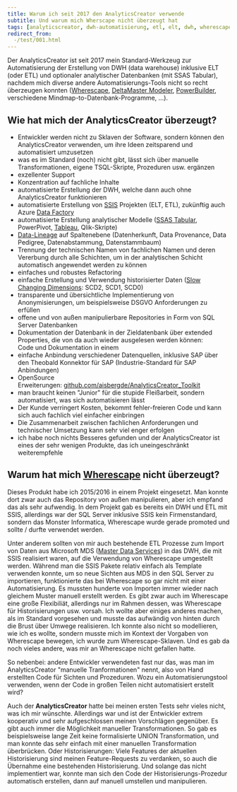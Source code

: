 ```yaml
---
title: Warum ich seit 2017 den AnalyticsCreator verwende
subtitle: Und warum mich Wherscape nicht überzeugt hat
tags: [analyticscreator, dwh-automatisierung, etl, elt, dwh, wherescape, data-lineage, slow-changing-dimension, scd, ssas-tabular, ssas]
redirect_from:
  -/test/001.html
---
```


Der AnalyticsCreator ist seit 2017 mein Standard-Werkzeug zur Automatisierung der Erstellung von DWH (data warehouse) inklusive ELT (oder ETL) und optionaler analytischer Datenbanken (mit SSAS Tabular), nachdem mich diverse andere Automatisierungs-Tools nicht so recht überzeugen konnten ([Wherescape](https://www.wherescape.com/), [DeltaMaster Modeler](https://www.bissantz.de/know-how/crew/deltamaster-modeler-individuelle-datenmodel-lanpassung-nach-deploy/), [PowerBuilder](https://www.appeon.com/products/powerbuilder), verschiedene Mindmap-to-Datenbank-Programme, ...).

## Wie hat mich der AnalyticsCreator überzeugt?

- Entwickler werden nicht zu Sklaven der Software, sondern können den AnalyticsCreator verwenden, um ihre Ideen zeitsparend und automatisiert umzusetzen  
- was es im Standard (noch) nicht gibt, lässt sich über manuelle Transformationen, eigene TSQL-Skripte, Prozeduren usw. ergänzen  
- exzellenter Support  
- Konzentration auf fachliche Inhalte  
- automatisierte Erstellung der DWH, welche dann auch ohne AnalyticsCreator funktionieren  
- automatisierte Erstellung von [SSIS](https://docs.microsoft.com/de-de/sql/integration-services/sql-server-integration-services?view=sql-server-ver15) Projekten (ELT, ETL), zukünftig auch Azure [Data Factory](https://azure.microsoft.com/de-de/services/data-factory/)  
- automatisierte Erstellung analytischer Modelle ([SSAS Tabular](https://docs.microsoft.com/de-de/analysis-services/tabular-models/tabular-models-ssas?view=asallproducts-allversions), PowerPivot, [Tableau](https://www.tableau.com/de-de), Qlik-Skripte)  
- [Data-Lineage](https://de.wikipedia.org/wiki/Data-Lineage) auf Spaltenebene (Datenherkunft, Data Provenance, Data Pedigree, Datenabstammung, Datenstammbaum)  
- Trennung der technischen Namen von fachlichen Namen und deren Vererbung durch alle Schichten, um in der analytischen Schicht automatisch angewendet werden zu können  
- einfaches und robustes Refactoring  
- einfache Erstellung und Verwendung historisierter Daten ([Slow Changing Dimensions](https://de.wikipedia.org/wiki/Slowly_Changing_Dimensions): SCD2, SCD1, SCD0)  
- transparente und übersichtliche Implementierung von Anonymisierungen, um beispielsweise DSGVO Anforderungen zu erfüllen  
- offene und von außen manipulierbare Repositories in Form von SQL Server Datenbanken  
- Dokumentation der Datenbank in der Zieldatenbank über extended Properties, die von da auch wieder ausgelesen werden können:  
  Code und Dokumentation in einem  
- einfache Anbindung verschiedener Datenquellen, inklusive SAP über den Theobald Konnektor für SAP (Industrie-Standard für SAP Anbindungen)  
- OpenSource Erweiterungen: [github.com/aisbergde/AnalyticsCreator_Toolkit](https://github.com/aisbergde/AnalyticsCreator_Toolkit)  
- man braucht keinen "Junior" für die stupide Fleißarbeit, sondern automatisiert, was sich automatisieren lässt  
- Der Kunde verringert Kosten, bekommt fehler-freieren Code und kann sich auch fachlich viel einfacher einbringen  
- Die Zusammenarbeit zwischen fachlichen Anforderungen und technischer Umsetzung kann sehr viel enger erfolgen  
- ich habe noch nichts Besseres gefunden und der AnalyticsCreator ist eines der sehr wenigen Produkte, das ich uneingeschränkt weiterempfehle  

## Warum hat mich [Wherescape](https://www.wherescape.com/) nicht überzeugt?

Dieses Produkt habe ich 2015/2016 in einem Projekt eingesetzt. Man konnte dort zwar auch das Repository von außen manipulieren, aber ich empfand das als sehr aufwendig. In dem Projekt gab es bereits ein DWH und ETL mit SSIS, allerdings war der SQL Server inklusive SSIS kein Firmenstandard, sondern das Monster Informatica, Wherescape wurde gerade promoted und sollte / durfte verwendet werden.  

Unter anderem sollten von mir auch bestehende ETL Prozesse zum Import von Daten aus Microsoft MDS ([Master Data Services](https://docs.microsoft.com/de-de/sql/master-data-services/master-data-services?view=sql-server-2014&viewFallbackFrom=sqlallproducts-allversions "Master Data Services")) in das DWH, die mit SSIS realisiert waren, auf die Verwendung von Wherescape umgestellt werden. Während man die SSIS Pakete relativ einfach als Template verwenden konnte, um so neue Sichten aus MDS in den SQL Server zu importieren, funktionierte das bei Wherescape so gar nicht mit einer Automatisierung. Es mussten hunderte von Importen immer wieder nach gleichem Muster manuell erstellt werden. Es gibt zwar auch im Wherescape eine große Flexibiliät, allerdings nur im Rahmen dessen, was Wherescape für Historisierungen usw. vorsah. Ich wollte aber einiges anderes machen, als im Standard vorgesehen und musste das aufwändig von hinten durch die Brust über Umwege realisieren. Ich konnte also nicht so modellieren, wie ich es wollte, sondern musste mich im Kontext der Vorgaben von Wherescape bewegen, ich wurde zum Wherescape-Sklaven. Und es gab da noch vieles andere, was mir an Wherescape nicht gefallen hatte.  

So nebenbei: andere Entwickler verwendeten fast nur das, was man im AnalyticsCreator "manuelle Tranformationen" nennt, also von Hand erstellten Code für Sichten und Prozeduren. Wozu ein Automatisierungstool verwenden, wenn der Code in großen Teilen nicht automatisiert erstellt wird?  

Auch der **AnalyticsCreator** hatte bei meinen ersten Tests sehr vieles nicht, was ich mir wünschte. Allerdings war und ist der Entwickler extrem kooperativ und sehr aufgeschlossen meinen Vorschlägen gegenüber. Es gibt auch immer die Möglichkeit manueller Transformationen. So gab es beispielsweise lange Zeit keine formalisierte UNION Transformation, und man konnte das sehr einfach mit einer manuellen Transformation überbrücken. Oder Historisierungen: Viele Features der aktuellen Historisierung sind meinen Feature-Requests zu verdanken, so auch die Übernahme eine bestehenden Historisierung. Und solange das nicht implementiert war, konnte man sich den Code der Historisierungs-Prozedur automatisch erstellen, dann auf manuell umstellen und manipulieren.
